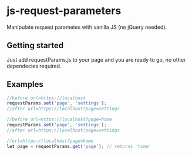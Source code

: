 # js-request-parameters

Manipulate request parametes with vanilla JS (no jQuery needed).

## Getting started

Just add requestParams.js to your page and you are ready to go, no other dependecies required.

## Examples

```javascript
//before url=https://localhost
requestParams.set('page', 'settings');
//after url=https://localhost?page=settings

//before url=https://localhost?page=home
requestParams.set('page', 'settings');
//after url=https://localhost?page=settings

//url=https://localhost?page=home
let page = requestParams.get('page'); // returns 'home'
```
